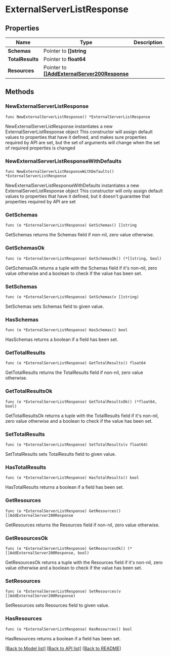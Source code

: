 # ExternalServerListResponse

## Properties

Name | Type | Description | Notes
------------ | ------------- | ------------- | -------------
**Schemas** | Pointer to **[]string** |  | [optional] 
**TotalResults** | Pointer to **float64** |  | [optional] 
**Resources** | Pointer to [**[]AddExternalServer200Response**](AddExternalServer200Response.md) |  | [optional] 

## Methods

### NewExternalServerListResponse

`func NewExternalServerListResponse() *ExternalServerListResponse`

NewExternalServerListResponse instantiates a new ExternalServerListResponse object
This constructor will assign default values to properties that have it defined,
and makes sure properties required by API are set, but the set of arguments
will change when the set of required properties is changed

### NewExternalServerListResponseWithDefaults

`func NewExternalServerListResponseWithDefaults() *ExternalServerListResponse`

NewExternalServerListResponseWithDefaults instantiates a new ExternalServerListResponse object
This constructor will only assign default values to properties that have it defined,
but it doesn't guarantee that properties required by API are set

### GetSchemas

`func (o *ExternalServerListResponse) GetSchemas() []string`

GetSchemas returns the Schemas field if non-nil, zero value otherwise.

### GetSchemasOk

`func (o *ExternalServerListResponse) GetSchemasOk() (*[]string, bool)`

GetSchemasOk returns a tuple with the Schemas field if it's non-nil, zero value otherwise
and a boolean to check if the value has been set.

### SetSchemas

`func (o *ExternalServerListResponse) SetSchemas(v []string)`

SetSchemas sets Schemas field to given value.

### HasSchemas

`func (o *ExternalServerListResponse) HasSchemas() bool`

HasSchemas returns a boolean if a field has been set.

### GetTotalResults

`func (o *ExternalServerListResponse) GetTotalResults() float64`

GetTotalResults returns the TotalResults field if non-nil, zero value otherwise.

### GetTotalResultsOk

`func (o *ExternalServerListResponse) GetTotalResultsOk() (*float64, bool)`

GetTotalResultsOk returns a tuple with the TotalResults field if it's non-nil, zero value otherwise
and a boolean to check if the value has been set.

### SetTotalResults

`func (o *ExternalServerListResponse) SetTotalResults(v float64)`

SetTotalResults sets TotalResults field to given value.

### HasTotalResults

`func (o *ExternalServerListResponse) HasTotalResults() bool`

HasTotalResults returns a boolean if a field has been set.

### GetResources

`func (o *ExternalServerListResponse) GetResources() []AddExternalServer200Response`

GetResources returns the Resources field if non-nil, zero value otherwise.

### GetResourcesOk

`func (o *ExternalServerListResponse) GetResourcesOk() (*[]AddExternalServer200Response, bool)`

GetResourcesOk returns a tuple with the Resources field if it's non-nil, zero value otherwise
and a boolean to check if the value has been set.

### SetResources

`func (o *ExternalServerListResponse) SetResources(v []AddExternalServer200Response)`

SetResources sets Resources field to given value.

### HasResources

`func (o *ExternalServerListResponse) HasResources() bool`

HasResources returns a boolean if a field has been set.


[[Back to Model list]](../README.md#documentation-for-models) [[Back to API list]](../README.md#documentation-for-api-endpoints) [[Back to README]](../README.md)


